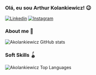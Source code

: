 ### Olá, eu sou Arthur Kolankiewicz! 😉

[![Linkedin](https://img.shields.io/badge/LinkedIn-0077B5?style=for-the-badge&logo=linkedin&logoColor=white)](https://www.linkedin.com/in/arthur-kolankiewicz-85b333302/)
[![Instagram](https://img.shields.io/badge/Instagram-E4405F?style=for-the-badge&logo=instagram&logoColor=white)](https://www.instagram.com/akolankiewicz/)

### About me 🤏

![Akolankiewicz GitHub stats](https://github-readme-stats.vercel.app/api?username=akolankiewicz&show_icons=true&theme=radical)

### Soft Skills 🪀

![Akolankiewicz Top Languages](https://github-readme-stats.vercel.app/api/top-langs/?username=akolankiewicz&hide_progress=true)
